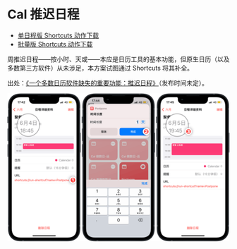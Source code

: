 # Cal 推迟日程

- [单日程版 Shortcuts 动作下载](https://www.icloud.com/shortcuts/aeab4d0df403440ab98919488cdf7275)
- [批量版 Shortcuts 动作下载](https://www.icloud.com/shortcuts/ec0273bd7830401598aa40098b04f762)

周推迟日程——按小时、天或——本应是日历工具的基本功能，但原生日历（以及多数第三方软件）从未涉足，本方案试图通过 Shortcuts 将其补全。

出处：[《一个多数日历软件缺失的重要功能：推迟日程》](https://utgd.net/)（发布时间未定）。

![title](img.png)